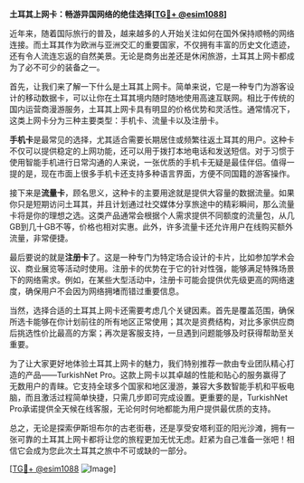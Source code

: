 **土耳其上网卡：畅游异国网络的绝佳选择[[TG💪+ @esim1088](https://t.me/s/esim1088)]**

近年来，随着国际旅行的普及，越来越多的人开始关注如何在国外保持顺畅的网络连接。而土耳其作为欧洲与亚洲交汇的重要国家，不仅拥有丰富的历史文化遗迹，还有令人流连忘返的自然美景。无论是商务出差还是休闲旅游，土耳其上网卡都成为了必不可少的装备之一。

首先，让我们来了解一下什么是土耳其上网卡。简单来说，它是一种专门为游客设计的移动数据卡，可以让你在土耳其境内随时随地使用高速互联网。相比于传统的国内运营商漫游服务，土耳其上网卡具有明显的价格优势和灵活性。通常情况下，这类上网卡分为三种主要类型：手机卡、流量卡以及注册卡。

**手机卡**是最常见的选择，尤其适合需要长期居住或频繁往返土耳其的用户。这种卡不仅可以提供稳定的上网功能，还可以用于拨打本地电话和发送短信。对于习惯于使用智能手机进行日常沟通的人来说，一张优质的手机卡无疑是最佳伴侣。值得一提的是，现在市面上很多手机卡还支持多种语言界面，方便不同国籍的游客操作。

接下来是**流量卡**，顾名思义，这种卡的主要用途就是提供大容量的数据流量。如果你只是短期访问土耳其，并且计划通过社交媒体分享旅途中的精彩瞬间，那么流量卡将是你的理想之选。这类产品通常会根据个人需求提供不同额度的流量包，从几GB到几十GB不等，价格也相对实惠。此外，许多流量卡还允许用户在线购买额外流量，非常便捷。

最后要说的就是**注册卡**了。这是一种专门为特定场合设计的卡片，比如参加学术会议、商业展览等活动时使用。注册卡的优势在于它的针对性强，能够满足特殊场景下的网络需求。例如，在某些大型活动中，注册卡可能会提供优先级更高的网络速度，确保用户不会因为网络拥堵而错过重要信息。

当然，选择合适的土耳其上网卡还需要考虑几个关键因素。首先是覆盖范围，确保所选卡能够在你计划前往的所有地区正常使用；其次是资费结构，对比多家供应商后挑选性价比最高的方案；再次是客服支持，一旦遇到问题能够及时获得帮助至关重要。

为了让大家更好地体验土耳其上网卡的魅力，我们特别推荐一款由专业团队精心打造的产品——TurkishNet Pro。这款上网卡以其卓越的性能和贴心的服务赢得了无数用户的青睐。它支持全球多个国家和地区漫游，兼容大多数智能手机和平板电脑，而且激活过程简单快捷，只需几步即可完成设置。更重要的是，TurkishNet Pro承诺提供全天候在线客服，无论何时何地都能为用户提供最优质的支持。

总之，无论是探索伊斯坦布尔的古老街巷，还是享受安塔利亚的阳光沙滩，拥有一张可靠的土耳其上网卡都将让您的旅程更加无忧无虑。赶紧为自己准备一张吧！相信它会成为您此次土耳其之旅中不可或缺的一部分。

[[TG💪+ @esim1088](https://t.me/s/esim1088) ![Image](https://i.postimg.cc/4NQfJmqS/Snipaste-2025-05-13-00-14-12.png)]